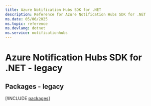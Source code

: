 ```yaml
---
title: Azure Notification Hubs SDK for .NET
description: Reference for Azure Notification Hubs SDK for .NET
ms.date: 05/06/2025
ms.topic: reference
ms.devlang: dotnet
ms.service: notificationhubs
---
```

# Azure Notification Hubs SDK for .NET - legacy
## Packages - legacy
[!INCLUDE [packages](notification-hubs-index.md)]